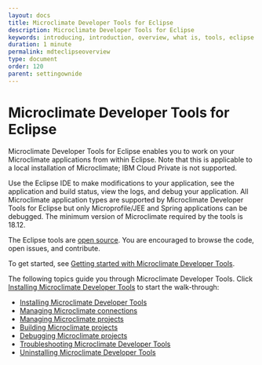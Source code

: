 ```yaml
---
layout: docs
title: Microclimate Developer Tools for Eclipse
description: Microclimate Developer Tools for Eclipse
keywords: introducing, introduction, overview, what is, tools, eclipse
duration: 1 minute
permalink: mdteclipseoverview
type: document
order: 120
parent: settingownide
---
```


# Microclimate Developer Tools for Eclipse

Microclimate Developer Tools for Eclipse enables you to work on your Microclimate applications from within Eclipse. Note that this is applicable to a local installation of Microclimate; IBM Cloud Private is not supported.  

Use the Eclipse IDE to make modifications to your application, see the application and build status, view the logs, and debug your application.  All Microclimate application types are supported by Microclimate Developer Tools for Eclipse but only Microprofile/JEE and Spring applications can be debugged. The minimum version of Microclimate required by the tools is 18.12.

The Eclipse tools are [open source](https://github.com/microclimate-dev2ops/microclimate-eclipse-tools). You are encouraged to browse the code, open issues, and contribute.

To get started, see [Getting started with Microclimate Developer Tools](mdteclipsegettingstarted).

The following topics guide you through Microclimate Developer Tools. Click [Installing Microclimate Developer Tools](mdteclipseinstall) to start the walk-through:
* [Installing Microclimate Developer Tools](mdteclipseinstall)
* [Managing Microclimate connections](mdteclipsemanagingconnections)
* [Managing Microclimate projects](mdteclipsemanagingprojects)
* [Building Microclimate projects](mdteclipsebuildproject)
* [Debugging Microclimate projects](mdteclipsedebugproject)
* [Troubleshooting Microclimate Developer Tools](mdteclipsetroubleshooting)
* [Uninstalling Microclimate Developer Tools](mdteclipseuninstall)
